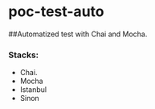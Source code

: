 # poc-test-auto
##Automatized test with Chai and Mocha.

### Stacks:
- Chai.
- Mocha
- Istanbul
- Sinon
